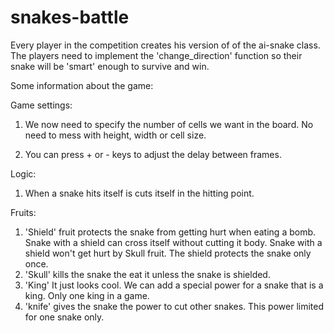 # snakes-battle

Every player in the competition creates his version of of the ai-snake class.
The players need to implement the 'change_direction' function so their snake will be 'smart' enough to survive and win.

Some information about the game:

Game settings: 
1. We now need to specify the number of cells we want in the board. No need to mess with height, width or cell size.

2. You can press + or - keys to adjust the delay between frames.


Logic:
1. When a snake hits itself is cuts itself in the hitting point.

Fruits:
1. 'Shield' fruit protects the snake from getting hurt when eating a bomb. Snake with a shield can cross itself without cutting it body. Snake with a shield won't get hurt by Skull fruit. The shield protects the snake only once. 
2. 'Skull' kills the snake the eat it unless the snake is shielded.
3. 'King' It just looks cool. We can add a special power for a snake that is a king. Only one king in a game.
4. 'knife' gives the snake the power to cut other snakes. This power limited for one snake only.




